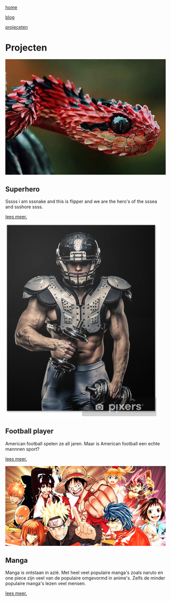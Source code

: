 [home](portfolio.md)

[blog](blog.md)

[projeceten](projecten.md)

# Projecten

![snake the superhero die op een tak zit.](afbeeldingen%20project/snake.jpg)
## Superhero

Sssss i am sssnake and this is flipper and we are the hero's of the sssea and ssshore ssss.

[lees meer.](superhero.md)

![american football speler](afbeeldingen%20project/american%20football%20player.jpg)
## Football player

American football spelen ze all jaren.
Maar is American football een echte mannnen sport?

[lees meer.](americanFootball.md)

![manga](afbeeldingen%20project/manga.jpg)

## Manga

Manga is ontstaan in azië. Met heel veel populaire manga's zoals naruto en one piece zijn veel van de populaire omgevormd in anime's. Zelfs de minder populaire manga's lezen veel mensen.

[lees meer.](manga.md)



